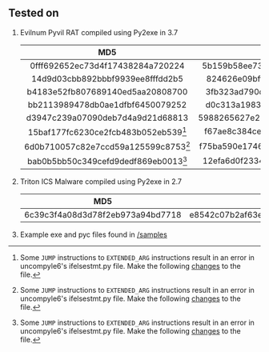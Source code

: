 ## Tested on

1. Evilnum Pyvil RAT compiled using Py2exe in 3.7

    | MD5 | SHA256 |
    | :---: | :---: |
    | 0fff692652ec73d4f17438284a720224 | 5b159b58ee73c3330b1599913c6a7f66e4aaecad536223474fc8b6bb7700cd2f
    | 14d9d03cbb892bbbf9939ee8fffdd2b5 | 824626e09bffec0ee539d0165df0d9a1ef668d32d8fcccf13708d24e108d7cf9
    | b4183e52fb807689140ed5aa20808700 | 3fb323ad790d26fa319577e179190c1b25840a2aeffbe11072cce48f1bafde89 |
    | bb2113989478db0ae1dfbf6450079252 | d0c313a1983498abadb5ff36cb66aca5d2fc8893cbd6d40f9a85c6274fe5c8a3
    | d3947c239a07090deb7d4a9d21d68813 | 5988265627e2935865a2255f90d10c83b54046137834cb4c81748f2221971a4b | 
    | 15baf177fc6230ce2fcb483b052eb539[^1] | f67ae8c384ce028fdb09dac32341f1d8f9c59949ad594efad04b27527112e56c|
    | 6d0b710057c82e7ccd59a125599c8753[^1] |  f75ba590e17468b743b20ca40c6846be0128511794a2d1eb2c039aa1170477c5 |
    | bab0b5bb50c349cefd9dedf869eb0013[^1] | 12efa6d0f23346f2a6081969528839cc8712676f8f1e3658b1d15cd4bd7d3b5b |

1. Triton ICS Malware compiled using Py2exe in 2.7

    | MD5 | SHA256 |
    | :---: | :---: |
    | 6c39c3f4a08d3d78f2eb973a94bd7718 | e8542c07b2af63ee7e72ce5d97d91036c5da56e2b091aa2afe737b224305d230 |

1. Example exe and pyc files found in [/samples](https://github.com/tangboxuan/reverse-python-exe/tree/main/samples)

[^1]: Some ```JUMP``` instructions to ```EXTENDED_ARG``` instructions result in an error in uncompyle6's ifelsestmt.py file. Make the following [changes](https://github.com/tangboxuan/python-uncompyle6/commit/81633b3c1c3ae49120c755bd3ddfbc80ed452633) to the file.